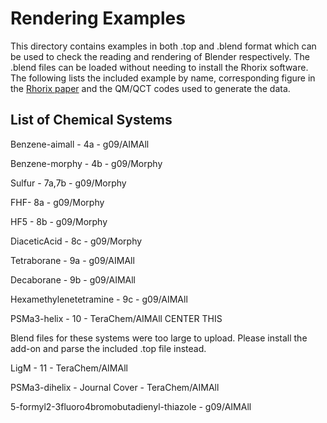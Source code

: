 # Rendering Examples

This directory contains examples in both .top and .blend format which can be used to check the reading and rendering of Blender respectively.
The .blend files can be loaded without needing to install the Rhorix software.
The following lists the included example by name, corresponding figure in the [Rhorix paper](https://www.researchgate.net/publication/319407440_Rhorix_An_interface_between_quantum_chemical_topology_and_the_3D_graphics_program_f) and the QM/QCT codes used to generate the data.

## List of Chemical Systems

Benzene-aimall - 4a - g09/AIMAll

Benzene-morphy - 4b - g09/Morphy

Sulfur - 7a,7b - g09/Morphy

FHF- 8a - g09/Morphy

HF5 - 8b - g09/Morphy

DiaceticAcid - 8c - g09/Morphy

Tetraborane - 9a - g09/AIMAll

Decaborane - 9b - g09/AIMAll

Hexamethylenetetramine - 9c - g09/AIMAll

PSMa3-helix - 10 - TeraChem/AIMAll CENTER THIS

Blend files for these systems were too large to upload. Please install the add-on and parse the included .top file instead.

LigM - 11 - TeraChem/AIMAll

PSMa3-dihelix - Journal Cover - TeraChem/AIMAll

5-formyl2-3fluoro4bromobutadienyl-thiazole - g09/AIMAll

